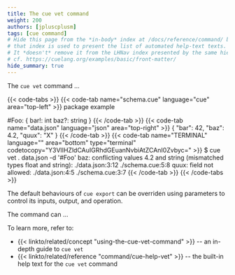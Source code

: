 ```yaml
---
title: The cue vet command
weight: 200
authors: [jpluscplusm]
tags: [cue command]
# Hide this page from the *in-body* index at /docs/reference/command/ because
# that index is used to present the list of automated help-text texts.
# It *doesn't* remove it from the LHNav index presented by the same hierarchy.
# cf. https://cuelang.org/examples/basic/front-matter/
hide_summary: true
---
```


The `cue vet` command ...

{{< code-tabs >}}
{{< code-tab name="schema.cue" language="cue" area="top-left" >}}
package example

#Foo: {
	bar!: int
	baz?: string
}
{{< /code-tab >}}
{{< code-tab name="data.json" language="json" area="top-right" >}}
{
    "bar": 42,
    "baz": 4.2,
    "quux": "X"
}
{{< /code-tab >}}
{{< code-tab name="TERMINAL" language="" area="bottom" type="terminal" codetocopy="Y3VlIHZldCAuIGRhdGEuanNvbiAtZCAnI0Zvbyc=" >}}
$ cue vet . data.json -d '#Foo'
baz: conflicting values 4.2 and string (mismatched types float and string):
    ./data.json:3:12
    ./schema.cue:5:8
quux: field not allowed:
    ./data.json:4:5
    ./schema.cue:3:7
{{< /code-tab >}}
{{< /code-tabs >}}

The default behaviours of `cue export` can be overriden using parameters to
control its inputs, output, and operation.

The command can ...

To learn more, refer to:

- {{< linkto/related/concept "using-the-cue-vet-command" >}} --
  an in-depth guide to `cue vet`
- {{< linkto/related/reference "command/cue-help-vet" >}} --
  the built-in help text for the `cue vet` command
